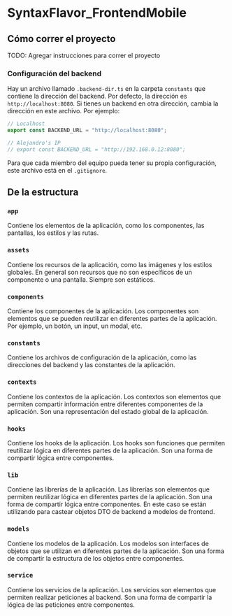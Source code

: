 # SyntaxFlavor_FrontendMobile

## Cómo correr el proyecto

TODO: Agregar instrucciones para correr el proyecto

### Configuración del backend

Hay un archivo llamado `.backend-dir.ts` en la carpeta `constants` que contiene la dirección del backend. Por defecto, la dirección es `http://localhost:8080`. Si tienes un backend en otra dirección, cambia la dirección en este archivo. Por ejemplo:

```typescript	
// Localhost
export const BACKEND_URL = "http://localhost:8080";

// Alejandro's IP
// export const BACKEND_URL = "http://192.168.0.12:8080";
```

Para que cada miembro del equipo pueda tener su propia configuración, este archivo está en el `.gitignore`.

## De la estructura

### `app`

Contiene los elementos de la aplicación, como los componentes, las pantallas, los estilos y las rutas.

### `assets`

Contiene los recursos de la aplicación, como las imágenes y los estilos globales. En general son recursos que no son específicos de un componente o una pantalla. Siempre son estáticos.

### `components`

Contiene los componentes de la aplicación. Los componentes son elementos que se pueden reutilizar en diferentes partes de la aplicación. Por ejemplo, un botón, un input, un modal, etc.

### `constants`

Contiene los archivos de configuración de la aplicación, como las direcciones del backend y las constantes de la aplicación.

### `contexts`

Contiene los contextos de la aplicación. Los contextos son elementos que permiten compartir información entre diferentes componentes de la aplicación. Son una representación del estado global de la aplicación.

### `hooks`

Contiene los hooks de la aplicación. Los hooks son funciones que permiten reutilizar lógica en diferentes partes de la aplicación. Son una forma de compartir lógica entre componentes.

### `lib`

Contiene las librerías de la aplicación. Las librerías son elementos que permiten reutilizar lógica en diferentes partes de la aplicación. Son una forma de compartir lógica entre componentes. En este caso se están utilizando para castear objetos DTO de backend a modelos de frontend.

### `models`

Contiene los modelos de la aplicación. Los modelos son interfaces de objetos que se utilizan en diferentes partes de la aplicación. Son una forma de compartir la estructura de los objetos entre componentes.

### `service`

Contiene los servicios de la aplicación. Los servicios son elementos que permiten realizar peticiones al backend. Son una forma de compartir la lógica de las peticiones entre componentes.
